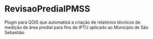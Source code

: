 # RevisaoPredialPMSS
Plugin para QGIS que automatiza a criação de relatórios técnicos de medição de área predial para fins de IPTU aplicado ao Município de São Sebastião
